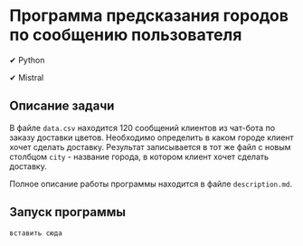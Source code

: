 # Программа предсказания городов по сообщению пользователя

✔ Python

✔ Mistral

## Описание задачи
В файле `data.csv` находится 120 сообщений клиентов из чат-бота по заказу доставки цветов. Необходимо определить в каком городе клиент хочет сделать доставку. Результат записывается в тот же файл с новым столбцом `city` - название города, в котором клиент хочет сделать доставку.

Полное описание работы программы находится в файле `description.md`.

## Запуск программы
```
вставить сюда
```

